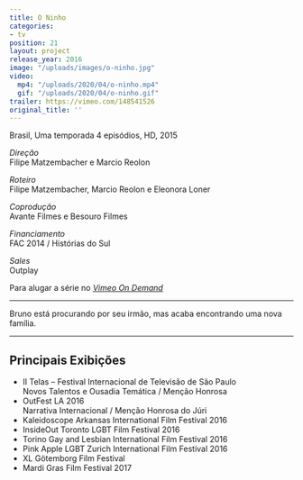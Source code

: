```yaml
---
title: O Ninho
categories:
- tv
position: 21
layout: project
release_year: 2016
image: "/uploads/images/o-ninho.jpg"
video:
  mp4: "/uploads/2020/04/o-ninho.mp4"
  gif: "/uploads/2020/04/o-ninho.gif"
trailer: https://vimeo.com/148541526
original_title: ''
---
```


Brasil, Uma temporada 4 episódios, HD, 2015

_Direção_  
Filipe Matzembacher e Marcio Reolon

_Roteiro_  
Filipe Matzembacher, Marcio Reolon e Eleonora Loner

_Coprodução_  
Avante Filmes e Besouro Filmes

_Financiamento_  
FAC 2014 / Histórias do Sul

_Sales_  
Outplay

Para alugar a série no [_Vimeo On Demand_](https://vimeo.com/ondemand/oninho)

---

Bruno está procurando por seu irmão, mas acaba encontrando uma nova família.

---

## Principais Exibições

- II Telas – Festival Internacional de Televisão de São Paulo  
  Novos Talentos e Ousadia Temática / Menção Honrosa
- OutFest LA 2016  
  Narrativa Internacional / Menção Honrosa do Júri
- Kaleidoscope Arkansas International Film Festival 2016
- InsideOut Toronto LGBT Film Festival 2016
- Torino Gay and Lesbian International Film Festival 2016
- Pink Apple LGBT Zurich International Film Festival 2016
- XL Götemborg Film Festival
- Mardi Gras Film Festival 2017
